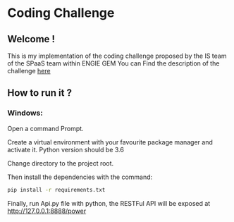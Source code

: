 # Coding Challenge

## Welcome !

This is my implementation of the coding challenge proposed by the IS team of the SPaaS team within ENGIE GEM
You can Find the description of the challenge [here](https://github.com/gem-spaas/powerplant-coding-challenge)

## How to run it ?

### Windows: 

Open a command Prompt.

Create a virtual environment with your favourite package manager and activate it. Python version should be 3.6 

Change directory to the project root. 

Then install the dependencies with the command: 
```bash
pip install -r requirements.txt
```
Finally, run Api.py file with python, the RESTFul API will be exposed at http://127.0.0.1:8888/power

